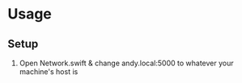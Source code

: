 # Usage

## Setup

1. Open Network.swift & change andy.local:5000 to whatever your machine's host is

